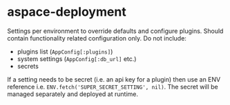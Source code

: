 # aspace-deployment

Settings per environment to override defaults and configure plugins. Should
contain functionality related configuration only. Do not include:

- plugins list (`AppConfig[:plugins]`)
- system settings (`AppConfig[:db_url]` etc.)
- secrets

If a setting needs to be secret (i.e. an api key for a plugin) then use an ENV
reference i.e. `ENV.fetch('SUPER_SECRET_SETTING', nil)`. The secret will be
managed separately and deployed at runtime.
